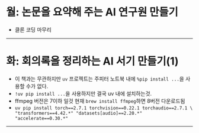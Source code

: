 # 월: 논문을 요약해 주는 AI 연구원 만들기
- 클론 코딩 마무리
---
# 화: 회의록을 정리하는 AI 서기 만들기(1)
- 이 책과는 무관하지만 `uv` 프로젝트는 주피터 노트북 내에 `%pip install ...`을 사용할 수가 없다.
- `!uv pip install ...`을 사용하지만 결국 uv 내에 설치하는것.
- ffmpeg 버전은 7이하 일것 현재 `brew install ffmpeg`하면 8버전 다운로드됨
- `uv pip install torch==2.7.1 torchvision==0.22.1 torchaudio==2.7.1 \
    "transformers==4.42.*" "datasets[audio]==2.20.*" "accelerate==0.30.*"`

---